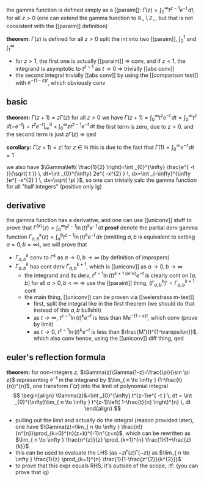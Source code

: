 the gamma function is defined simply as a [[paraim]]: $\Gamma(z)=\int _{0}^{\infty} t^{z-1}e^{ -t } \, dt$, for all $z>0$ (one can extend the gamma function to $\mathbb{R}_{-}\setminus \mathbb{Z}_{-}$, but that is not consistent with the [[paraim]] definition)

**theorem**: $\Gamma(z)$ is defined for all $z > 0$
split the int into two [[paraim]], $\int _{0}^{1}$ and $\int _{1}^{\infty}$
- for $z>1$, the first one is actually [[paraint]] => conv, and if $z<1$, the integrand is asymptotic to $t^{z-1}$ as $t\to 0$ => trivially [[abs conv]]
- the second integral trivially [[abs conv]] by using the [[comparison test]] with $e^{ -(1-\varepsilon)t }$, which obviously conv

## basic

**theorem:** $\Gamma(z+1)=z\Gamma(z)$ for all $z>0$
we have $\Gamma(z+1)=\int _{0}^{\infty} t^{z}e^{ -t } \, dt=\int _{0}^{\infty}t^{z}\,d(-e^{ -t })=t^{z}e^{ -t }|_{\infty}^{0}+\int _{0}^{\infty} zt^{z-1}e^{ -t } \, dt$
the first term is zero, due to $z>0$, and the second term is just $z\Gamma(z)$ => qed

**corollary:** $\Gamma(z+1)=z!$ for $z\in \mathbb{N}$
this is due to the fact that $\Gamma(1)=\int _{0}^{\infty} e^{ -t } \, dt=1$

we also have $\Gamma\left( \frac{1}{2} \right)=\int _{0}^{\infty} \frac{e^{ -t }}{\sqrt{ t }} \, dt=\int _{0}^{\infty} 2e^{ -x^{2} } \, dx=\int _{-\infty}^{\infty }e^{ -x^{2} } \, dx=\sqrt{ \pi }$, so one can trivially calc the gamma function for all "half integers" (positive only ig)

## derivative

the gamma function has a derivative, and one can use [[uniconv]] stuff to prove that $\Gamma^{(k)}(z)=\int _{0}^{\infty}t^{z-1}\ln(t)^{k}e^{ -t } \, dt$
**proof**
denote the partial derv gamma function $\Gamma_{a,b}^{k}(z)=\int _{a}^{b} t^{z-1}\ln(t)^{k}e^{ -t } \, dx$ (omitting $a,b$ is equivalent to setting $a=0, b=\infty$), we will prove that 
- $\Gamma_{a,b}^{k}$ conv to $\Gamma^{k}$ as $a\to 0, b\to \infty$ (by definition of impropers)
- $\Gamma_{a,b}^{k}$ has cont derv $\Gamma_{a,b}^{k+1}$, which is [[uniconv]] as $a\to 0, b\to \infty$
	- the integrand and its derv, $t^{z-1}\ln(t)^{k+1 \text{ (or k)}}e^{ -t }$ is clearly cont on $[a,b]$ for all $a>0, b<\infty$ => use the [[paraint]] thing, $(\Gamma^{k}_{a,b})'=\Gamma_{a,b}^{k+1}$ cont
	- the main thing, [[uniconv]] can be proven via [[weierstrass m-test]]
		- first, split the integral like in the first theorem (we should do that instead of this $a,b$ bullshit)
		- as $t\to \infty$, $t^{z-1}\ln(t)^{k}e^{ -t }$ is less than $Me^{ -(1-\varepsilon)t }$, which conv (prove by limit)
		- as $t\to 0$, $t^{z-1}\ln(t)^{k}e^{ -t }$ is less than $\frac{M'}{t^{1-\varepsilon}}$, which also conv
hence, using the [[uniconv]] diff thing, qed

## euler's reflection formula

**theorem:** for non-integers $z$, $\Gamma(z)\Gamma(1-z)=\frac{\pi}{\sin \pi z}$
representing $e^{ -t }$ in the integrand by $\lim_{ n \to \infty } (1-\frac{t}{n})^{n}$, one transform $\Gamma(z)$ into the limit of polynomial integral
$$
\begin{align}
\Gamma(z)&=\int _{0}^{\infty} t^{z-1}e^{ -t } \, dt =
\int _{0}^{\infty}\lim_{ n \to \infty } t^{z-1}\left( 1-\frac{t}{n} \right)^{n} \, dt 
\end{align}
$$
- pulling out the limit and actually do the integral (reason provided later), one have $\Gamma(z)=\lim_{ n \to \infty } \frac{n!}{n^{n}}\prod_{k=0}^{n}(z+k)^{-1}n^{z+n}$, which can be rewritten as $\lim_{ n \to \infty } \frac{n^{z}}{z} \prod_{k=1}^{n} \frac{1}{1+\frac{z}{k}}$
- this can be used to evaluate the LHS (as $-z\Gamma(z)\Gamma(-z)$) as $\lim_{ n \to \infty } \frac{1}{z} \prod_{k=1}^{n} \frac{1}{1-\frac{z^{2}}{k^{2}}}$
- to prove that this expr equals RHS, it's outside of the scope, :tf: (you can prove that ig)

